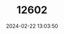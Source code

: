 ---
title: "12602"
category: "Macromia urania"
draft: false
date: 2024-02-22 13:03:50
languages:
  English: ["Club-tailed Cruiser"]
---